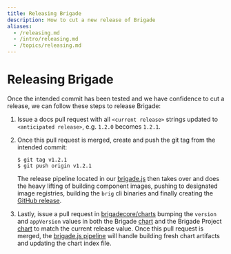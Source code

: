 ```yaml
---
title: Releasing Brigade
description: How to cut a new release of Brigade
aliases:
  - /releasing.md
  - /intro/releasing.md
  - /topics/releasing.md
---
```


# Releasing Brigade

Once the intended commit has been tested and we have confidence to cut a release,
we can follow these steps to release Brigade:

1. Issue a docs pull request with all `<current release>` strings updated to 
`<anticipated release>`, e.g. `1.2.0` becomes `1.2.1`.

1. Once this pull request is merged, create and push the git tag from the intended commit:

    ```console
    $ git tag v1.2.1
    $ git push origin v1.2.1
    ```

    The release pipeline located in our [brigade.js](../../brigade.js) then takes over
    and does the heavy lifting of building component images, pushing to designated
    image registries, building the `brig` cli binaries and finally creating the
    [GitHub release](https://github.com/brigadecore/brigade/releases).

1. Lastly, issue a pull request in [brigadecore/charts][charts]
bumping the `version` and `appVersion` values in both the Brigade
[chart](https://github.com/brigadecore/charts/blob/master/charts/brigade/Chart.yaml) and
the Brigade Project [chart](https://github.com/brigadecore/charts/blob/master/charts/brigade-project/Chart.yaml)
to match the current release value.  Once this pull request is merged, the
[brigade.js pipeline](https://github.com/brigadecore/charts/blob/master/brigade.js) will handle building
fresh chart artifacts and updating the chart index file.

[charts]: https://github.com/brigadecore/charts